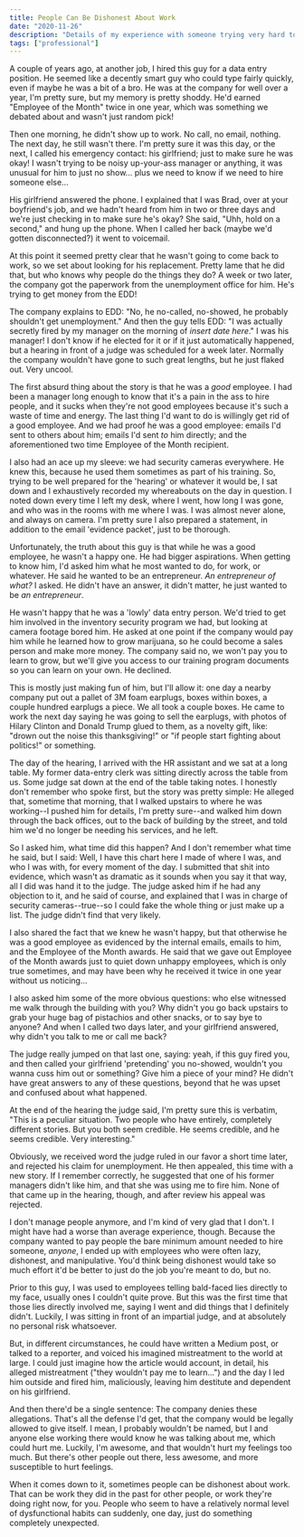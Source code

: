 ```yaml
---
title: People Can Be Dishonest About Work
date: "2020-11-26"
description: "Details of my experience with someone trying very hard to commit unemployment fraud."
tags: ["professional"]
---
```


A couple of years ago, at another job, I hired this guy for a data entry position. He seemed like a decently smart guy who could type fairly quickly, even if maybe he was a bit of a bro. He was at the company for well over a year, I'm pretty sure, but my memory is pretty shoddy. He'd earned "Employee of the Month" twice in one year, which was something we debated about and wasn't just random pick!

Then one morning, he didn't show up to work. No call, no email, nothing. The next day, he still wasn't there. I'm pretty sure it was this day, or the next, I called his emergency contact: his girlfriend; just to make sure he was okay! I wasn't trying to be noisy up-your-ass manager or anything, it was unusual for him to just no show... plus we need to know if we need to hire someone else...

His girlfriend answered the phone. I explained that I was Brad, over at your boyfriend's job, and we hadn't heard from him in two or three days and we're just checking in to make sure he's okay? She said, "Uhh, hold on a second," and hung up the phone. When I called her back (maybe we'd gotten disconnected?) it went to voicemail.

At this point it seemed pretty clear that he wasn't going to come back to work, so we set about looking for his replacement. Pretty lame that he did that, but who knows why people do the things they do? A week or two later, the company got the paperwork from the unemployment office for him. He's trying to get money from the EDD!

The company explains to EDD: "No, he no-called, no-showed, he probably shouldn't get unemployment." And then the guy tells EDD: "I was actually secretly fired by my manager on the morning of *insert date here*." I was his manager! I don't know if he elected for it or if it just automatically happened, but a hearing in front of a judge was scheduled for a week later. Normally the company wouldn't have gone to such great lengths, but he just flaked out. Very uncool.

The first absurd thing about the story is that he was a *good* employee. I had been a manager long enough to know that it's a pain in the ass to hire people, and it sucks when they're not good employees because it's such a waste of time and energy. The last thing I'd want to do is willingly get rid of a good employee. And we had proof he was a good employee: emails I'd sent to others about him; emails I'd sent *to* him directly; and the aforementioned two time Employee of the Month recipient.

I also had an ace up my sleeve: we had security cameras everywhere. He knew this, because he used them sometimes as part of his training. So, trying to be well prepared for the 'hearing' or whatever it would be, I sat down and I exhaustively recorded my whereabouts on the day in question. I noted down every time I left my desk, where I went, how long I was gone, and who was in the rooms with me where I was. I was almost never alone, and always on camera. I'm pretty sure I also prepared a statement, in addition to the email 'evidence packet', just to be thorough.

Unfortunately, the truth about this guy is that while he was a good employee, he wasn't a happy one. He had bigger aspirations. When getting to know him, I'd asked him what he most wanted to do, for work, or whatever. He said he wanted to be an entrepreneur. *An entrepreneur of what?* I asked. He didn't have an answer, it didn't matter, he just wanted to be *an entrepreneur*.

He wasn't happy that he was a 'lowly' data entry person. We'd tried to get him involved in the inventory security program we had, but looking at camera footage bored him. He asked at one point if the company would pay him while he learned how to grow marijuana, so he could become a sales person and make more money. The company said no, we won't pay you to learn to grow, but we'll give you access to our training program documents so you can learn on your own. He declined.

This is mostly just making fun of him, but I'll allow it: one day a nearby company put out a pallet of 3M foam earplugs, boxes within boxes, a couple hundred earplugs a piece. We all took a couple boxes. He came to work the next day saying he was going to sell the earplugs, with photos of Hilary Clinton and Donald Trump glued to them, as a novelty gift, like: "drown out the noise this thanksgiving!" or "if people start fighting about politics!" or something.

The day of the hearing, I arrived with the HR assistant and we sat at a long table. My former data-entry clerk was sitting directly across the table from us. Some judge sat down at the end of the table taking notes. I honestly don't remember who spoke first, but the story was pretty simple: He alleged that, sometime that morning, that I walked upstairs to where he was working--I pushed him for details, I'm pretty sure--and walked him down through the back offices, out to the back of building by the street, and told him we'd no longer be needing his services, and he left.

So I asked him, what time did this happen? And I don't remember what time he said, but I said: Well, I have this chart here I made of where I was, and who I was with, for every moment of the day. I submitted that shit into evidence, which wasn't as dramatic as it sounds when you say it that way, all I did was hand it to the judge. The judge asked him if he had any objection to it, and he said of course, and explained that I was in charge of security cameras--true--so I could fake the whole thing or just make up a list. The judge didn't find that very likely.

I also shared the fact that we knew he wasn't happy, but that otherwise he was a good employee as evidenced by the internal emails, emails to him, and the Employee of the Month awards. He said that we gave out Employee of the Month awards just to quiet down unhappy employees, which is only true sometimes, and may have been why he received it twice in one year without us noticing...

I also asked him some of the more obvious questions: who else witnessed me walk through the building with you? Why didn't you go back upstairs to grab your huge bag of pistachios and other snacks, or to say bye to anyone? And when I called two days later, and your girlfriend answered, why didn't you talk to me or call me back?

The judge really jumped on that last one, saying: yeah, if this guy fired you, and then called your girlfriend 'pretending' you no-showed, wouldn't you wanna cuss him out or something? Give him a piece of your mind? He didn't have great answers to any of these questions, beyond that he was upset and confused about what happened.

At the end of the hearing the judge said, I'm pretty sure this is verbatim, "This is a peculiar situation. Two people who have entirely, completely different stories. But you both seem credible. He seems credible, and he seems credible. Very interesting."

Obviously, we received word the judge ruled in our favor a short time later, and rejected his claim for unemployment. He then appealed, this time with a new story. If I remember correctly, he suggested that one of his former managers didn't like him, and that she was using me to fire him. None of that came up in the hearing, though, and after review his appeal was rejected.

I don't manage people anymore, and I'm kind of very glad that I don't. I might have had a worse than average experience, though. Because the company wanted to pay people the bare minimum amount needed to hire someone, *anyone*, I ended up with employees who were often lazy, dishonest, and manipulative. You'd think being dishonest would take so much effort it'd be better to just do the job you're meant to do, but no.

Prior to this guy, I was used to employees telling bald-faced lies directly to my face, usually ones I couldn't quite prove. But this was the first time that those lies directly involved me, saying I went and did things that I definitely didn't. Luckily, I was sitting in front of an impartial judge, and at absolutely no personal risk whatsoever.

But, in different circumstances, he could have written a Medium post, or talked to a reporter, and voiced his imagined mistreatment to the world at large. I could just imagine how the article would account, in detail, his alleged mistreatment ("they wouldn't pay me to learn...") and the day I led him outside and fired him, maliciously, leaving him destitute and dependent on his girlfriend.

And then there'd be a single sentence: The company denies these allegations. That's all the defense I'd get, that the company would be legally allowed to give itself. I mean, I probably wouldn't be named, but I and anyone else working there would know he was talking about me, which could hurt me. Luckily, I'm awesome, and that wouldn't hurt my feelings too much. But there's other people out there, less awesome, and more susceptible to hurt feelings.

When it comes down to it, sometimes people can be dishonest about work. That can be work they did in the past for other people, or work they're doing right now, for you. People who seem to have a relatively normal level of dysfunctional habits can suddenly, one day, just do something completely unexpected.
